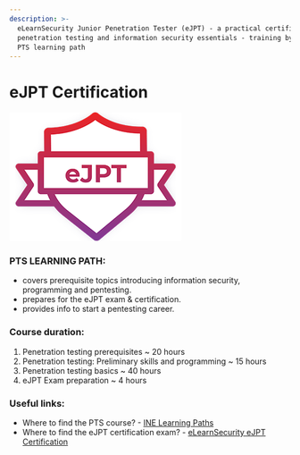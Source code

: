 ```yaml
---
description: >-
  eLearnSecurity Junior Penetration Tester (eJPT) - a practical certification on
  penetration testing and information security essentials - training by the INE
  PTS learning path
---
```


# **eJPT Certification**

![](.gitbook/assets/eJPT.png)

### PTS LEARNING PATH:

- covers prerequisite topics introducing information security, programming and pentesting.
- prepares for the eJPT exam & certification.
- provides info to start a pentesting career.

### Course duration:

1. Penetration testing prerequisites ~ 20 hours
2. Penetration testing: Preliminary skills and programming ~ 15 hours
3. Penetration testing basics ~ 40 hours
4. eJPT Exam preparation ~ 4 hours

### Useful links:

- Where to find the PTS course? - [INE Learning Paths](https://my.ine.com/learning-paths)
- Where to find the eJPT certification exam? - [eLearnSecurity eJPT Certification](https://elearnsecurity.com/product/ejpt-certification)
